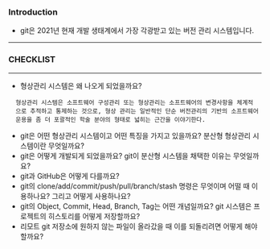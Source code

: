 
### Introduction
+ git은 2021년 현재 개발 생태계에서 가장 각광받고 있는 버전 관리 시스템입니다.
---------------------------------------------------------------------------

### CHECKLIST
-------------------------------------------------------

+ 형상관리 시스템은 왜 나오게 되었을까요?
```
  형상관리 시스템은 소프트웨어 구성관리 또는 형상관리는 소프트웨어의 변경사항을 체계적
  으로 추적하고 통제하는 것으로, 형상 관리는 일반적인 단순 버전관리의 기반의 소프트웨어
  운용을 좀 더 포괄적인 학술 분야의 형태로 넓히는 근간을 이야기한다.
```

+ git은 어떤 형상관리 시스템이고 어떤 특징을 가지고 있을까요? 분산형 형상관리 시스템이란 무엇일까요?
+ git은 어떻게 개발되게 되었을까요? git이 분산형 시스템을 채택한 이유는 무엇일까요?
+ git과 GitHub은 어떻게 다를까요?
+ git의 clone/add/commit/push/pull/branch/stash 명령은 무엇이며 어떨 때 이용하나요? 그리고 어떻게 사용하나요?
+ git의 Object, Commit, Head, Branch, Tag는 어떤 개념일까요? git 시스템은 프로젝트의 히스토리를 어떻게 저장할까요?
+ 리모트 git 저장소에 원하지 않는 파일이 올라갔을 때 이를 되돌리려면 어떻게 해야 할까요?
